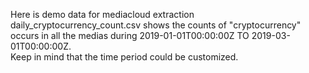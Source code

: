 Here is demo data for mediacloud extraction
<br>
daily_cryptocurrency_count.csv shows the counts of "cryptocurrency" occurs in all the medias during 2019-01-01T00:00:00Z TO 2019-03-01T00:00:00Z.
<br>Keep in mind that the time period could be customized.
